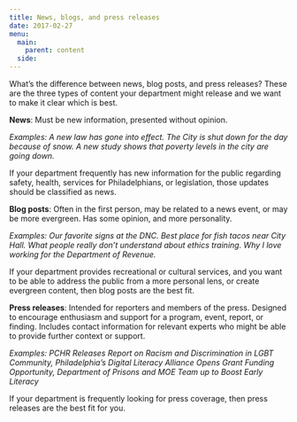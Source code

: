 ```yaml
---
title: News, blogs, and press releases
date: 2017-02-27
menu:
  main:
    parent: content
  side:
---
```


What’s the difference between news, blog posts, and press releases? These are the three types of content your department might release and we want to make it clear which is best.

**News**: Must be new information, presented without opinion. 

*Examples: A new law has gone into effect. 
The City is shut down for the day because of snow. A new study shows that poverty levels in the city are going down.* 

If your department frequently has new information for the public regarding safety, health, services for Philadelphians, or legislation, those updates should be classified as news. 

**Blog posts**: Often in the first person, may be related to a news event, or may be more evergreen. Has some opinion, and more personality. 

*Examples: Our favorite signs at the DNC. Best place for fish tacos near City Hall. What people really don’t understand about ethics training. Why I love working for the Department of Revenue.*

If your department provides recreational or cultural services, and you want to be able to address the public from a more personal lens, or create evergreen content, then blog posts are the best fit. 

**Press releases**: Intended for reporters and members of the press. Designed to encourage enthusiasm and support for a program, event, report, or finding. Includes contact information for relevant experts who might be able to provide further context or support.

*Examples: PCHR Releases Report on Racism and Discrimination in LGBT Community, Philadelphia’s Digital Literacy Alliance Opens Grant Funding Opportunity, Department of Prisons and MOE Team up to Boost Early Literacy*

If your department is frequently looking for press coverage, then press releases are the best fit for you. 
